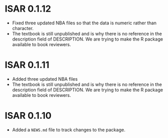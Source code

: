 # ISAR 0.1.12

* Fixed three updated NBA files so that the data is numeric rather than character.
* The textbook is still unpublished and is why there is no reference in the description field of DESCRIPTION. We are trying to make the R package available to book reviewers. 

# ISAR 0.1.11

* Added three updated NBA files
* The textbook is still unpublished and is why there is no reference in the description field of DESCRIPTION. We are trying to make the R package available to book reviewers. 

# ISAR 0.1.10

* Added a `NEWS.md` file to track changes to the package.
